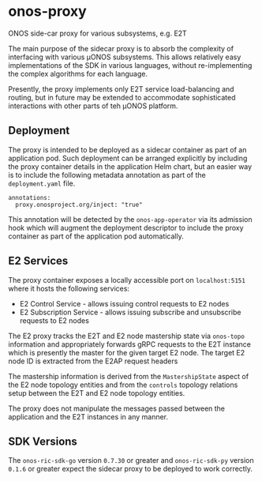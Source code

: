 <!--
SPDX-FileCopyrightText: 2021-present Open Networking Foundation <info@opennetworking.org>
SPDX-License-Identifier: Apache-2.0
-->

# onos-proxy
ONOS side-car proxy for various subsystems, e.g. E2T

The main purpose of the sidecar proxy is to absorb the complexity of interfacing with various 
µONOS subsystems. This allows relatively easy implementations of the SDK in various languages, without
re-implementing the complex algorithms for each language.

Presently, the proxy implements only E2T service load-balancing and routing, but in future may be extended to accommodate sophisticated interactions with other
parts of teh µONOS platform.

## Deployment
The proxy is intended to be deployed as a sidecar container as part of an application pod. Such deployment
can be arranged explicitly by including the proxy container details in the application Helm chart, but an
easier way is to include the following metadata annotation as part of the `deployment.yaml` file.

```bigquery
annotations:
  proxy.onosproject.org/inject: "true"
```

This annotation will be detected by the `onos-app-operator` via its admission hook which will augment the 
deployment descriptor to include the proxy container as part of the application pod automatically.

## E2 Services
The proxy container exposes a locally accessible port on `localhost:5151` where it hosts the following services:

* E2 Control Service - allows issuing control requests to E2 nodes
* E2 Subscription Service - allows issuing subscribe and unsubscribe requests to E2 nodes

The E2 proxy tracks the E2T and E2 node mastership state via `onos-topo` information and appropriately forwards 
gRPC requests to the E2T instance which is presently the master for the given target E2 node. The target E2 node
ID is extracted from the E2AP request headers

The mastership information is derived from the `MastershipState` aspect of the E2 node topology entities and
from the `controls` topology relations setup between the E2T and E2 node topology entities. 

The proxy does not manipulate the messages passed between the application and the E2T instances in any manner.

## SDK Versions

The `onos-ric-sdk-go` version `0.7.30` or greater and `onos-ric-sdk-py` version `0.1.6` or greater expect
the sidecar proxy to be deployed to work correctly.